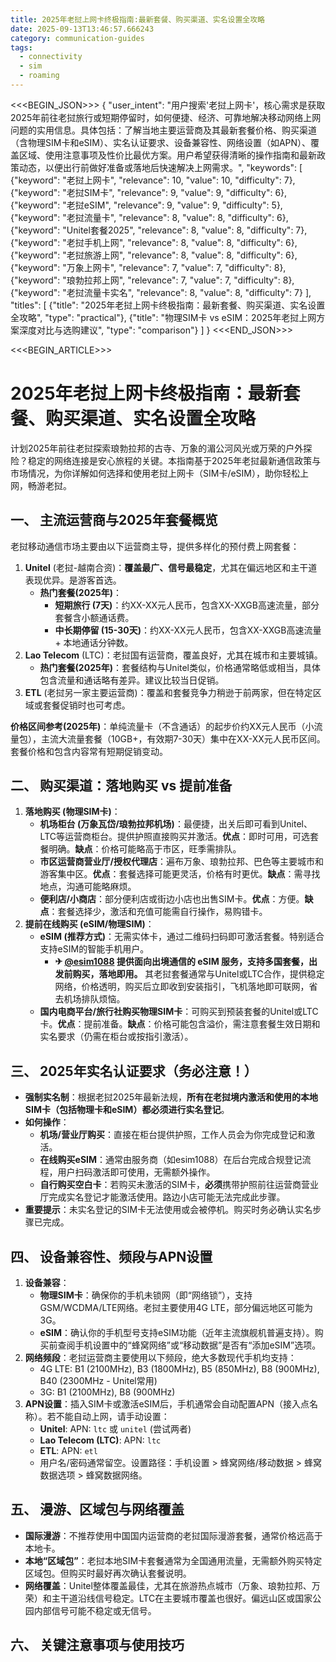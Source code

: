 ```yaml
---
title: 2025年老挝上网卡终极指南:最新套餐、购买渠道、实名设置全攻略
date: 2025-09-13T13:46:57.666243
category: communication-guides
tags:
  - connectivity
  - sim
  - roaming
---
```


<<<BEGIN_JSON>>>
{
  "user_intent": "用户搜索'老挝上网卡'，核心需求是获取2025年前往老挝旅行或短期停留时，如何便捷、经济、可靠地解决移动网络上网问题的实用信息。具体包括：了解当地主要运营商及其最新套餐价格、购买渠道（含物理SIM卡和eSIM）、实名认证要求、设备兼容性、网络设置（如APN）、覆盖区域、使用注意事项及性价比最优方案。用户希望获得清晰的操作指南和最新政策动态，以便出行前做好准备或落地后快速解决上网需求。",
  "keywords": [
    {"keyword": "老挝上网卡", "relevance": 10, "value": 10, "difficulty": 7},
    {"keyword": "老挝SIM卡", "relevance": 9, "value": 9, "difficulty": 6},
    {"keyword": "老挝eSIM", "relevance": 9, "value": 9, "difficulty": 5},
    {"keyword": "老挝流量卡", "relevance": 8, "value": 8, "difficulty": 6},
    {"keyword": "Unitel套餐2025", "relevance": 8, "value": 8, "difficulty": 7},
    {"keyword": "老挝手机上网", "relevance": 8, "value": 8, "difficulty": 6},
    {"keyword": "老挝旅游上网", "relevance": 8, "value": 8, "difficulty": 6},
    {"keyword": "万象上网卡", "relevance": 7, "value": 7, "difficulty": 8},
    {"keyword": "琅勃拉邦上网", "relevance": 7, "value": 7, "difficulty": 8},
    {"keyword": "老挝流量卡实名", "relevance": 8, "value": 8, "difficulty": 7}
  ],
  "titles": [
    {"title": "2025年老挝上网卡终极指南：最新套餐、购买渠道、实名设置全攻略", "type": "practical"},
    {"title": "物理SIM卡 vs eSIM：2025年老挝上网方案深度对比与选购建议", "type": "comparison"}
  ]
}
<<<END_JSON>>>

<<<BEGIN_ARTICLE>>>
# 2025年老挝上网卡终极指南：最新套餐、购买渠道、实名设置全攻略

计划2025年前往老挝探索琅勃拉邦的古寺、万象的湄公河风光或万荣的户外探险？稳定的网络连接是安心旅程的关键。本指南基于2025年老挝最新通信政策与市场情况，为你详解如何选择和使用老挝上网卡（SIM卡/eSIM），助你轻松上网，畅游老挝。

## 一、 主流运营商与2025年套餐概览
老挝移动通信市场主要由以下运营商主导，提供多样化的预付费上网套餐：
1.  **Unitel** (老挝-越南合资)：**覆盖最广、信号最稳定**，尤其在偏远地区和主干道表现优异。是游客首选。
    *   **热门套餐(2025年)**：
        *   **短期旅行 (7天)**：约XX-XX元人民币，包含XX-XXGB高速流量，部分套餐含小额通话费。
        *   **中长期停留 (15-30天)**：约XX-XX元人民币，包含XX-XXGB高速流量 + 本地通话分钟数。
2.  **Lao Telecom** (LTC)：老挝国有运营商，覆盖良好，尤其在城市和主要城镇。
    *   **热门套餐(2025年)**：套餐结构与Unitel类似，价格通常略低或相当，具体包含流量和通话略有差异。建议比较当日促销。
3.  **ETL** (老挝另一家主要运营商)：覆盖和套餐竞争力稍逊于前两家，但在特定区域或套餐促销时也可考虑。

**价格区间参考(2025年)**：单纯流量卡（不含通话）的起步价约XX元人民币（小流量包），主流大流量套餐（10GB+，有效期7-30天）集中在XX-XX元人民币区间。套餐价格和包含内容常有短期促销变动。

## 二、 购买渠道：落地购买 vs 提前准备
1.  **落地购买 (物理SIM卡)**：
    *   **机场柜台 (万象瓦岱/琅勃拉邦机场)**：最便捷，出关后即可看到Unitel、LTC等运营商柜台。提供护照直接购买并激活。**优点**：即时可用，可选套餐明确。**缺点**：价格可能略高于市区，旺季需排队。
    *   **市区运营商营业厅/授权代理店**：遍布万象、琅勃拉邦、巴色等主要城市和游客集中区。**优点**：套餐选择可能更灵活，价格有时更优。**缺点**：需寻找地点，沟通可能略麻烦。
    *   **便利店/小商店**：部分便利店或街边小店也出售SIM卡。**优点**：方便。**缺点**：套餐选择少，激活和充值可能需自行操作，易购错卡。
2.  **提前在线购买 (eSIM/物理SIM)**：
    *   **eSIM (推荐方式)**：无需实体卡，通过二维码扫码即可激活套餐。特别适合支持eSIM的智能手机用户。
        *   **✈ [@esim1088](https://t.me/s/esim1088) 提供面向出境通信的 eSIM 服务，支持多国套餐，出发前购买，落地即用。** 其老挝套餐通常与Unitel或LTC合作，提供稳定网络，价格透明，购买后立即收到安装指引，飞机落地即可联网，省去机场排队烦恼。
    *   **国内电商平台/旅行社购买物理SIM卡**：可购买到预装套餐的Unitel或LTC卡。**优点**：提前准备。**缺点**：价格可能包含溢价，需注意套餐生效日期和实名要求（仍需在柜台或按指引激活）。

## 三、 2025年实名认证要求（务必注意！）
*   **强制实名制**：根据老挝2025年最新法规，**所有在老挝境内激活和使用的本地SIM卡（包括物理卡和eSIM）都必须进行实名登记**。
*   **如何操作**：
    *   **机场/营业厅购买**：直接在柜台提供护照，工作人员会为你完成登记和激活。
    *   **在线购买eSIM**：通常由服务商（如esim1088）在后台完成合规登记流程，用户扫码激活即可使用，无需额外操作。
    *   **自行购买空白卡**：若购买未激活的SIM卡，**必须**携带护照前往运营商营业厅完成实名登记才能激活使用。路边小店可能无法完成此步骤。
*   **重要提示**：未实名登记的SIM卡无法使用或会被停机。购买时务必确认实名步骤已完成。

## 四、 设备兼容性、频段与APN设置
1.  **设备兼容**：
    *   **物理SIM卡**：确保你的手机未锁网（即“网络锁”），支持GSM/WCDMA/LTE网络。老挝主要使用4G LTE，部分偏远地区可能为3G。
    *   **eSIM**：确认你的手机型号支持eSIM功能（近年主流旗舰机普遍支持）。购买前查阅手机设置中的“蜂窝网络”或“移动数据”是否有“添加eSIM”选项。
2.  **网络频段**：老挝运营商主要使用以下频段，绝大多数现代手机均支持：
    *   4G LTE: B1 (2100MHz), B3 (1800MHz), B5 (850MHz), B8 (900MHz), B40 (2300MHz - Unitel常用)
    *   3G: B1 (2100MHz), B8 (900MHz)
3.  **APN设置**：插入SIM卡或激活eSIM后，手机通常会自动配置APN（接入点名称）。若不能自动上网，请手动设置：
    *   **Unitel**: APN: `ltc` 或 `unitel` (尝试两者)
    *   **Lao Telecom (LTC)**: APN: `ltc`
    *   **ETL**: APN: `etl`
    *   用户名/密码通常留空。设置路径：手机设置 > 蜂窝网络/移动数据 > 蜂窝数据选项 > 蜂窝数据网络。

## 五、 漫游、区域包与网络覆盖
*   **国际漫游**：不推荐使用中国国内运营商的老挝国际漫游套餐，通常价格远高于本地卡。
*   **本地“区域包”**：老挝本地SIM卡套餐通常为全国通用流量，无需额外购买特定区域包。但购买时最好再次确认套餐说明。
*   **网络覆盖**：Unitel整体覆盖最佳，尤其在旅游热点城市（万象、琅勃拉邦、万荣）和主干道沿线信号稳定。LTC在主要城市覆盖也很好。偏远山区或国家公园内部信号可能不稳定或无信号。

## 六、 关键注意事项与使用技巧